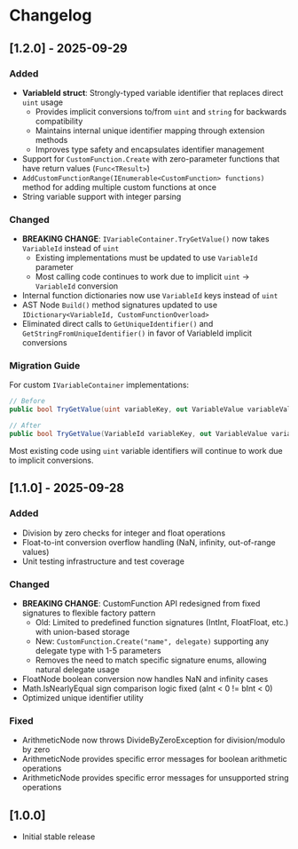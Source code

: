 # Changelog

## [1.2.0] - 2025-09-29

### Added
- **VariableId struct**: Strongly-typed variable identifier that replaces direct `uint` usage
  - Provides implicit conversions to/from `uint` and `string` for backwards compatibility
  - Maintains internal unique identifier mapping through extension methods
  - Improves type safety and encapsulates identifier management
- Support for `CustomFunction.Create` with zero-parameter functions that have return values (`Func<TResult>`)
- `AddCustomFunctionRange(IEnumerable<CustomFunction> functions)` method for adding multiple custom functions at once
- String variable support with integer parsing

### Changed
- **BREAKING CHANGE**: `IVariableContainer.TryGetValue()` now takes `VariableId` instead of `uint`
  - Existing implementations must be updated to use `VariableId` parameter
  - Most calling code continues to work due to implicit `uint` → `VariableId` conversion
- Internal function dictionaries now use `VariableId` keys instead of `uint`
- AST Node `Build()` method signatures updated to use `IDictionary<VariableId, CustomFunctionOverload>`
- Eliminated direct calls to `GetUniqueIdentifier()` and `GetStringFromUniqueIdentifier()` in favor of VariableId implicit conversions

### Migration Guide
For custom `IVariableContainer` implementations:
```csharp
// Before
public bool TryGetValue(uint variableKey, out VariableValue variableValue)

// After
public bool TryGetValue(VariableId variableKey, out VariableValue variableValue)
```

Most existing code using `uint` variable identifiers will continue to work due to implicit conversions.

## [1.1.0] - 2025-09-28

### Added
- Division by zero checks for integer and float operations
- Float-to-int conversion overflow handling (NaN, infinity, out-of-range values)
- Unit testing infrastructure and test coverage

### Changed
- **BREAKING CHANGE**: CustomFunction API redesigned from fixed signatures to flexible factory pattern
  - Old: Limited to predefined function signatures (IntInt, FloatFloat, etc.) with union-based storage
  - New: `CustomFunction.Create("name", delegate)` supporting any delegate type with 1-5 parameters
  - Removes the need to match specific signature enums, allowing natural delegate usage
- FloatNode boolean conversion now handles NaN and infinity cases
- Math.IsNearlyEqual sign comparison logic fixed (aInt < 0 != bInt < 0)
- Optimized unique identifier utility

### Fixed
- ArithmeticNode now throws DivideByZeroException for division/modulo by zero
- ArithmeticNode provides specific error messages for boolean arithmetic operations
- ArithmeticNode provides specific error messages for unsupported string operations

## [1.0.0]
- Initial stable release
